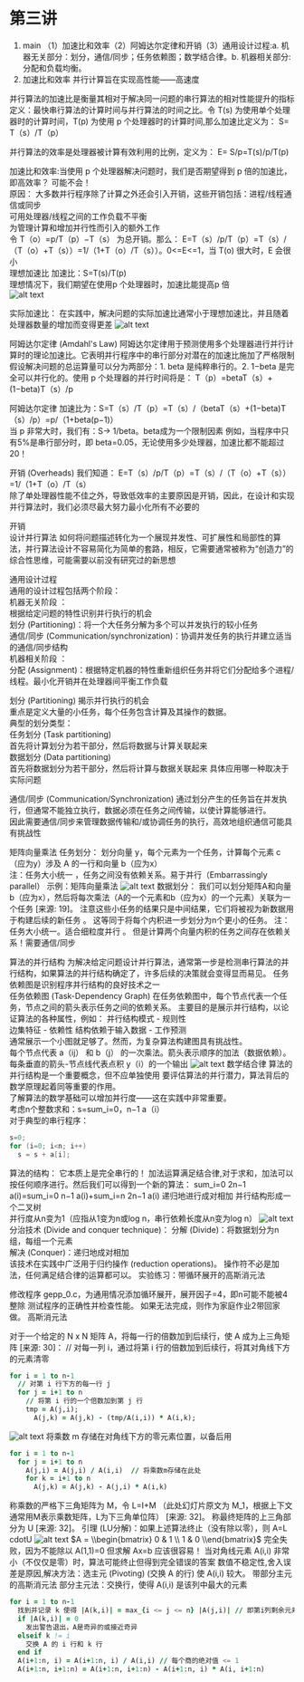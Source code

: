 # 第三讲
1. main
（1）加速比和效率（2）阿姆达尔定律和开销（3）通用设计过程:a. 机器无关部分：划分，通信/同步；任务依赖图；数学结合律。b. 机器相关部分:分配和负载均衡。  
2. 加速比和效率
并行计算旨在实现高性能——高速度  

并行算法的加速比是衡量其相对于解决同一问题的串行算法的相对性能提升的指标  
定义：最快串行算法的计算时间与并行算法的时间之比。令 T(s) 为使用单个处理器时的计算时间，T(p) 为使用 p 个处理器时的计算时间,那么加速比定义为： S=
T（s）/T（p）  

并行算法的效率是处理器被计算有效利用的比例，定义为： E=
S/p=T(s)/p/T(p)   

加速比和效率:当使用 p 个处理器解决问题时，我们是否期望得到 p 倍的加速比，即高效率？ 
可能不会！  
原因： 大多数并行程序除了计算之外还会引入开销，这些开销包括：进程/线程通信或同步   
可用处理器/线程之间的工作负载不平衡  
为管理计算和增加并行性而引入的额外工作  
令 T（o）=p/T（p）−T（s） 为总开销。那么： E=T（s）/p/T（p）=T（s）/（T（o）+T（s））=1/（1+T（o）/T（s））。0<=E<=1，当 T(o) 很大时，E 会很小   
理想加速比
加速比：S=T(s)/T(p)  
理想情况下，我们期望在使用p 个处理器时，加速比能提高p 倍  
![alt text](image.png)

实际加速比：
在实践中，解决问题的实际加速比通常小于理想加速比，并且随着处理器数量的增加而变得更差
![alt text](image-1.png)

阿姆达尔定律 (Amdahl's Law)
阿姆达尔定律用于预测使用多个处理器进行并行计算时的理论加速比。它表明并行程序中的串行部分对潜在的加速比施加了严格限制 
假设解决问题的总运算量可以分为两部分：1. beta 是纯粹串行的。2. 1−beta 是完全可以并行化的。使用 p 个处理器的并行时间将是： T（p）=betaT（s）+(1−beta)T（s）/p  

阿姆达尔定律
加速比为：S=T（s）/T（p）=T（s）/（betaT（s）+(1−beta)T（s）/p）=p/（1+beta(p−1)）   
当 p 非常大时，我们有：S-> 1/beta。beta成为一个限制因素
例如，当程序中只有5%是串行部分时，即 beta=0.05，无论使用多少处理器，加速比都不能超过20！  

开销 (Overheads)
我们知道：
E=T（s）/p/T（p）=T（s）/（T（o）+T（s））=1/（1+T（o）/T（s）  
除了单处理器性能不佳之外，导致低效率的主要原因是开销，因此，在设计和实现并行算法时，我们必须尽最大努力最小化所有不必要的

开销   
设计并行算法
如何将问题描述转化为一个展现并发性、可扩展性和局部性的算法，并行算法设计不容易简化为简单的套路，相反，它需要通常被称为“创造力”的综合性思维，可能需要以前没有研究过的新思想 

通用设计过程  
通用的设计过程包括两个阶段：  
机器无关阶段 ：  
根据给定问题的特性识别并行执行的机会   
划分 (Partitioning)：将一个大任务分解为多个可以并发执行的较小任务  
通信/同步 (Communication/synchronization)：协调并发任务的执行并建立适当的通信/同步结构   
机器相关阶段 ：  
分配 (Assignment)：根据特定机器的特性重新组织任务并将它们分配给多个进程/线程。最小化开销并在处理器间平衡工作负载   

划分 (Partitioning)
揭示并行执行的机会  
重点是定义大量的小任务，每个任务包含计算及其操作的数据。  
典型的划分类型：  
任务划分 (Task partitioning)  
首先将计算划分为若干部分，然后将数据与计算关联起来  
数据划分 (Data partitioning)  
首先将数据划分为若干部分，然后将计算与数据关联起来 具体应用哪一种取决于实际问题 

通信/同步 (Communication/Synchronization)
通过划分产生的任务旨在并发执行，但通常不能独立执行，数据必须在任务之间传输，以使计算能够进行。  
因此需要通信/同步来管理数据传输和/或协调任务的执行，高效地组织通信可能具有挑战性   

矩阵向量乘法
任务划分： 划分向量 y，每个元素为一个任务，计算每个元素 c（应为y）涉及 A 的一行和向量 b（应为x）  
注：任务大小统一 ，任务之间没有依赖关系。易于并行（Embarrassingly parallel）
示例：矩阵向量乘法
![alt text](image-2.png)
数据划分：
我们可以划分矩阵A和向量b（应为x），然后将每次乘法（A的一个元素和b（应为x）的一个元素）关联为一个任务 [来源: 19]。 注意这些小任务的结果只是中间结果，它们将被视为新数据用于构建后续的新任务 。 这等同于将每个内积进一步划分为n个更小的任务。 注：任务大小统一。适合细粒度并行 。
但是计算两个向量内积的任务之间存在依赖关系！需要通信/同步

算法的并行结构
为解决给定问题设计并行算法，通常第一步是检测串行算法的并行结构，如果算法的并行结构确定了，许多后续的决策就会变得显而易见。
任务依赖图是识别程序并行结构的良好技术之一   
任务依赖图 (Task-Dependency Graph)
在任务依赖图中，每个节点代表一个任务，节点之间的箭头表示任务之间的依赖关系。
主要目的是展示并行结构，以论证算法的各种属性，例如：
并行结构模式 - 规则性  
边集特征 - 依赖性 
结构依赖于输入数据 - 工作预测    
通常展示一个小图就足够了。然而，为复杂算法构建图具有挑战性。  
每个节点代表 a（ij） 和 b（j） 的一次乘法。箭头表示顺序的加法（数据依赖）。每条垂直的箭头-节点线代表点积 y（i）的一个输出
![alt text](image-3.png)
数学结合律
算法的并行结构是一个重要概念，但不应单独使用
要评估算法的并行潜力，算法背后的数学原理起着同等重要的作用。  
了解算法的数学基础可以增加并行度——这在实践中非常重要。  
考虑n个整数求和：s=sum_i=0，n−1 a（i）    
对于典型的串行程序：
```c
s=0;
for (i=0; i<n; i++)
  s = s + a[i];
```
算法的结构：
它本质上是完全串行的！
加法运算满足结合律,对于求和，加法可以按任何顺序进行。然后我们可以得到一个新的算法：
sum_i=0 2n−1 a(i)=sum_i=0 n−1 a(i)+sum_i=n 2n−1 a(i) 递归地进行成对相加
并行结构形成一个二叉树  
并行度从n变为1（应指从1变为n或log n，串行依赖长度从n变为log n）
![alt text](image-4.png)
分治技术 (Divide and conquer technique)：
分解 (Divide)：将数据划分为n组，每组一个元素  
解决 (Conquer)：递归地成对相加   
该技术在实践中广泛用于归约操作 (reduction operations)。 操作符不必是加法，任何满足结合律的运算都可以。
实验练习：带循环展开的高斯消元法

修改程序 gepp_0.c，为通用情况添加循环展开，展开因子=4，即n可能不能被4整除
测试程序的正确性并检查性能。
如果无法完成，则作为家庭作业2带回家做。
高斯消元法

对于一个给定的 N x N 矩阵 A，将每一行的倍数加到后续行，使 A 成为上三角矩阵 [来源: 30]：
// 对每一列 i，通过将第 i 行的倍数加到后续行，将其对角线下方的元素清零
```F90
for i = 1 to n-1
  // 对第 i 行下方的每一行 j
  for j = i+1 to n
    // 将第 i 行的一个倍数加到第 j 行
    tmp = A(j,i);
      A(j,k) = A(j,k) - (tmp/A(i,i)) * A(i,k); 
```
![alt text](image-5.png)
将乘数 m 存储在对角线下方的零元素位置，以备后用
```f90
for i = 1 to n-1
  for j = i+1 to n
    A(j,i) = A(j,i) / A(i,i)  // 将乘数m存储在此处
    for k = i+1 to n
      A(j,k) = A(j,k) - A(j,i) * A(i,k)
```
称乘数的严格下三角矩阵为 M，令 L=I+M （此处幻灯片原文为 M_1，根据上下文通常用M表示乘数矩阵，L为下三角单位阵） [来源: 32]。
称最终矩阵的上三角部分为 U [来源: 32]。
引理 (LU分解)：如果上述算法终止（没有除以零），则 A=L
cdotU 
![alt text](image-6.png)
$A = \\begin{bmatrix} 0 & 1 \\ 1 & 0 \\end{bmatrix}$ 完全失败，因为不能除以 A(1,1)=0 
但求解 Ax=b 应该很容易！
当对角线元素 A(i,i) 非常小（不仅仅是零）时，算法可能终止但得到完全错误的答案 
数值不稳定性,舍入误差是原因,解决方法：选主元 (Pivoting) (交换 A 的行) 使 A(i,i) 较大。
带部分主元的高斯消元法
部分主元法：交换行，使得 A(i,i) 是该列中最大的元素
```f90
for i = 1 to n-1
  找到并记录 k 使得 |A(k,i)| = max_{i <= j <= n} |A(j,i)| // 即第i列剩余元素中绝对值最大的项
  if |A(k,i)| = 0
    发出警告退出，A是奇异的或接近奇异
  elseif k != i
    交换 A 的 i 行和 k 行
  end if
  A(i+1:n, i) = A(i+1:n, i) / A(i,i) // 每个商的绝对值 <= 1
  A(i+1:n, i+1:n) = A(i+1:n, i+1:n) - A(i+1:n, i) * A(i, i+1:n)
```